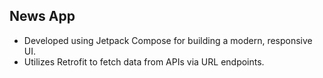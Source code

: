 ## News App

- Developed using Jetpack Compose for building a modern, responsive UI.
- Utilizes Retrofit to fetch data from APIs via URL endpoints.
